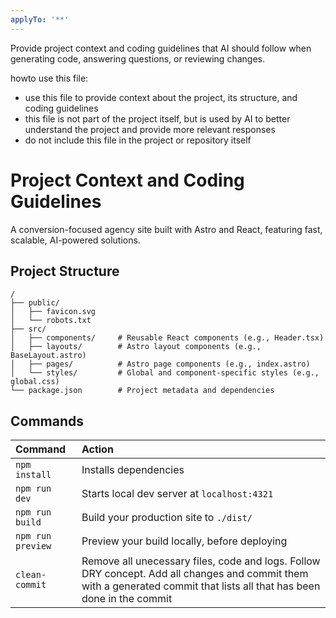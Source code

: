 ```yaml
---
applyTo: '**'
---
```

Provide project context and coding guidelines that AI should follow when generating code, answering questions, or reviewing changes.

howto use this file:
- use this file to provide context about the project, its structure, and coding guidelines
- this file is not part of the project itself, but is used by AI to better understand the project and provide more relevant responses
- do not include this file in the project or repository itself

# Project Context and Coding Guidelines
A conversion-focused agency site built with Astro and React, featuring fast, scalable, AI-powered solutions.
## Project Structure

```
/
├── public/
│   ├── favicon.svg
│   └── robots.txt
├── src/
│   ├── components/     # Reusable React components (e.g., Header.tsx)
│   ├── layouts/        # Astro layout components (e.g., BaseLayout.astro)
│   ├── pages/          # Astro page components (e.g., index.astro)
│   └── styles/         # Global and component-specific styles (e.g., global.css)
└── package.json        # Project metadata and dependencies
```
## Commands
| Command                   | Action                                           |
| :------------------------ | :----------------------------------------------- |
| `npm install`             | Installs dependencies                            |
| `npm run dev`             | Starts local dev server at `localhost:4321`
| `npm run build`           | Build your production site to `./dist/`          |
| `npm run preview`         | Preview your build locally, before deploying     |
| `clean-commit`           | Remove all unecessary files, code and logs. Follow DRY concept. Add all changes and commit them with a generated commit that lists all that has been done in the commit         |